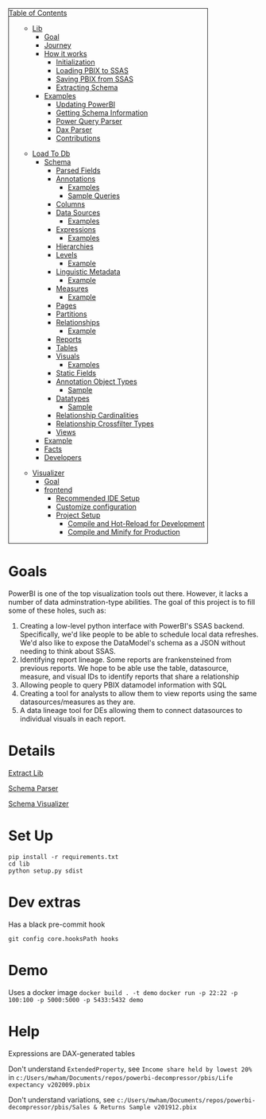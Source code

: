 <div style="border:1px solid; max-width: 400px">
 <u>
  Table of Contents
 </u>
 <ul>
  <ul>
   <li>
    <a href="lib/README.md">
     Lib
    </a>
    <ul>
     <li>
      <a href="lib/README.md#goal">
       Goal
      </a>
     </li>
     <li>
      <a href="lib/README.md#journey">
       Journey
      </a>
     </li>
     <li>
      <a href="lib/README.md#how-it-works">
       How it works
      </a>
      <ul>
       <li>
        <a href="lib/README.md#initialization">
         Initialization
        </a>
       </li>
       <li>
        <a href="lib/README.md#loading-pbix-to-ssas">
         Loading PBIX to SSAS
        </a>
       </li>
       <li>
        <a href="lib/README.md#saving-pbix-from-ssas">
         Saving PBIX from SSAS
        </a>
       </li>
       <li>
        <a href="lib/README.md#extracting-schema">
         Extracting Schema
        </a>
       </li>
      </ul>
     </li>
     <li>
      <a href="lib/README.md#examples">
       Examples
      </a>
      <ul>
       <li>
        <a href="lib/README.md#updating-powerbi">
         Updating PowerBI
        </a>
       </li>
       <li>
        <a href="lib/README.md#getting-schema-information">
         Getting Schema Information
        </a>
       </li>
       <li>
        <a href="lib/README.md#power-query-parser">
         Power Query Parser
        </a>
       </li>
       <li>
        <a href="lib/README.md#dax-parser">
         Dax Parser
        </a>
       </li>
       <li>
        <a href="lib/README.md#contributions">
         Contributions
        </a>
       </li>
      </ul>
     </li>
    </ul>
   </li>
  </ul>
  <ul>
   <li>
    <a href="load_to_db/README.md">
     Load To Db
    </a>
    <ul>
     <li>
      <a href="load_to_db/README.md#schema">
       Schema
      </a>
      <ul>
       <li>
        <a href="load_to_db/README.md#parsed-fields">
         Parsed Fields
        </a>
       </li>
       <li>
        <a href="load_to_db/README.md#annotations">
         Annotations
        </a>
        <ul>
         <li>
          <a href="load_to_db/README.md#examples">
           Examples
          </a>
         </li>
         <li>
          <a href="load_to_db/README.md#sample-queries">
           Sample Queries
          </a>
         </li>
        </ul>
       </li>
       <li>
        <a href="load_to_db/README.md#columns">
         Columns
        </a>
       </li>
       <li>
        <a href="load_to_db/README.md#data-sources">
         Data Sources
        </a>
        <ul>
         <li>
          <a href="load_to_db/README.md#examples_1">
           Examples
          </a>
         </li>
        </ul>
       </li>
       <li>
        <a href="load_to_db/README.md#expressions">
         Expressions
        </a>
        <ul>
         <li>
          <a href="load_to_db/README.md#examples_2">
           Examples
          </a>
         </li>
        </ul>
       </li>
       <li>
        <a href="load_to_db/README.md#hierarchies">
         Hierarchies
        </a>
       </li>
       <li>
        <a href="load_to_db/README.md#levels">
         Levels
        </a>
        <ul>
         <li>
          <a href="load_to_db/README.md#example">
           Example
          </a>
         </li>
        </ul>
       </li>
       <li>
        <a href="load_to_db/README.md#linguistic-metadata">
         Linguistic Metadata
        </a>
        <ul>
         <li>
          <a href="load_to_db/README.md#example_1">
           Example
          </a>
         </li>
        </ul>
       </li>
       <li>
        <a href="load_to_db/README.md#measures">
         Measures
        </a>
        <ul>
         <li>
          <a href="load_to_db/README.md#example_2">
           Example
          </a>
         </li>
        </ul>
       </li>
       <li>
        <a href="load_to_db/README.md#pages">
         Pages
        </a>
       </li>
       <li>
        <a href="load_to_db/README.md#partitions">
         Partitions
        </a>
       </li>
       <li>
        <a href="load_to_db/README.md#relationships">
         Relationships
        </a>
        <ul>
         <li>
          <a href="load_to_db/README.md#example_3">
           Example
          </a>
         </li>
        </ul>
       </li>
       <li>
        <a href="load_to_db/README.md#reports">
         Reports
        </a>
       </li>
       <li>
        <a href="load_to_db/README.md#tables">
         Tables
        </a>
       </li>
       <li>
        <a href="load_to_db/README.md#visuals">
         Visuals
        </a>
        <ul>
         <li>
          <a href="load_to_db/README.md#examples_3">
           Examples
          </a>
         </li>
        </ul>
       </li>
       <li>
        <a href="load_to_db/README.md#static-fields">
         Static Fields
        </a>
       </li>
       <li>
        <a href="load_to_db/README.md#annotation-object-types">
         Annotation Object Types
        </a>
        <ul>
         <li>
          <a href="load_to_db/README.md#sample">
           Sample
          </a>
         </li>
        </ul>
       </li>
       <li>
        <a href="load_to_db/README.md#datatypes">
         Datatypes
        </a>
        <ul>
         <li>
          <a href="load_to_db/README.md#sample_1">
           Sample
          </a>
         </li>
        </ul>
       </li>
       <li>
        <a href="load_to_db/README.md#relationship-cardinalities">
         Relationship Cardinalities
        </a>
       </li>
       <li>
        <a href="load_to_db/README.md#relationship-crossfilter-types">
         Relationship Crossfilter Types
        </a>
       </li>
       <li>
        <a href="load_to_db/README.md#views">
         Views
        </a>
       </li>
      </ul>
     </li>
     <li>
      <a href="load_to_db/README.md#example_4">
       Example
      </a>
     </li>
     <li>
      <a href="load_to_db/README.md#facts">
       Facts
      </a>
     </li>
     <li>
      <a href="load_to_db/README.md#developers">
       Developers
      </a>
     </li>
    </ul>
   </li>
  </ul>
  <ul>
   <li>
    <a href="visualizer/README.md">
     Visualizer
    </a>
    <ul>
     <li>
      <a href="visualizer/README.md#goal">
       Goal
      </a>
     </li>
     <li>
      <a href="visualizer/README.md#frontend">
       frontend
      </a>
      <ul>
       <li>
        <a href="visualizer/README.md#recommended-ide-setup">
         Recommended IDE Setup
        </a>
       </li>
       <li>
        <a href="visualizer/README.md#customize-configuration">
         Customize configuration
        </a>
       </li>
       <li>
        <a href="visualizer/README.md#project-setup">
         Project Setup
        </a>
        <ul>
         <li>
          <a href="visualizer/README.md#compile-and-hot-reload-for-development">
           Compile and Hot-Reload for Development
          </a>
         </li>
         <li>
          <a href="visualizer/README.md#compile-and-minify-for-production">
           Compile and Minify for Production
          </a>
         </li>
        </ul>
       </li>
      </ul>
     </li>
    </ul>
   </li>
  </ul>
 </ul>
</div>

# Goals

PowerBI is one of the top visualization tools out there. However, it lacks a number of data adminstration-type abilities. The goal of this project is to fill some of these holes, such as:

1. Creating a low-level python interface with PowerBI's SSAS backend. Specifically, we'd like people to be able to schedule local data refreshes. We'd also like to expose the DataModel's schema as a JSON without needing to think about SSAS.
2. Identifying report lineage. Some reports are frankensteined from previous reports. We hope to be able use the table, datasource, measure, and visual IDs to identify reports that share a relationship
3. Allowing people to query PBIX datamodel information with SQL
4. Creating a tool for analysts to allow them to view reports using the same datasources/measures as they are.
5. A data lineage tool for DEs allowing them to connect datasources to individual visuals in each report.

# Details

[Extract Lib](lib/README.md)

[Schema Parser](load_to_db/README.md)

[Schema Visualizer](visualizer/README.md)

# Set Up

```
pip install -r requirements.txt
cd lib
python setup.py sdist
```

# Dev extras

Has a black pre-commit hook

```
git config core.hooksPath hooks
```

# Demo

Uses a docker image
`docker build . -t demo`
`docker run -p 22:22 -p 100:100 -p 5000:5000 -p 5433:5432 demo`


# Help
Expressions are DAX-generated tables

Don't understand `ExtendedProperty`, see `Income share held by lowest 20%` in `c:/Users/mwham/Documents/repos/powerbi-decompressor/pbis/Life expectancy v202009.pbix`

Don't understand variations, see `c:/Users/mwham/Documents/repos/powerbi-decompressor/pbis/Sales & Returns Sample v201912.pbix`